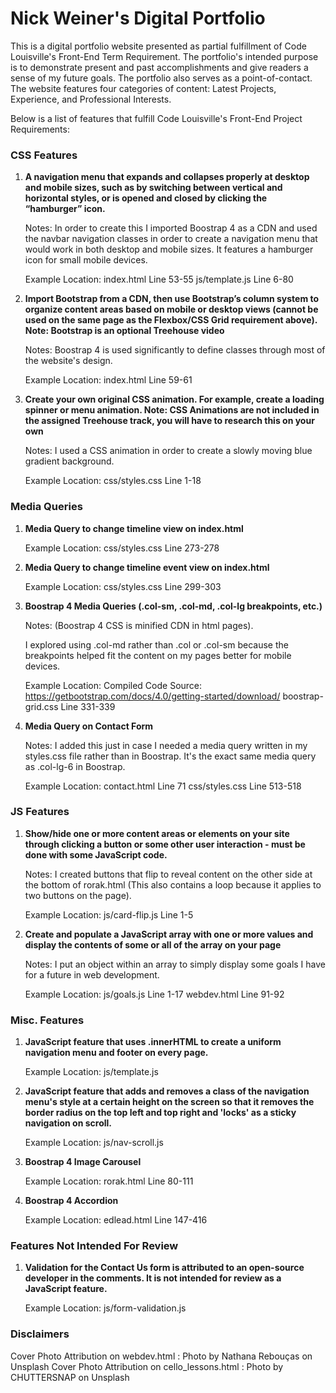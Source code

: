 # Nick Weiner's Digital Portfolio

This is a digital portfolio website presented as partial fulfillment of Code Louisville's Front-End Term Requirement. The portfolio's intended purpose is to demonstrate present and past accomplishments and give readers a sense of my future goals. The portfolio also serves as a point-of-contact. The website features four categories of content: Latest Projects, Experience, and Professional Interests.

Below is a list of features that fulfill Code Louisville's Front-End Project Requirements:

### CSS Features

1. **A navigation menu that expands and collapses properly at desktop and mobile sizes, such as by switching between vertical and horizontal styles, or is opened and closed by clicking the “hamburger” icon.**

    Notes: In order to create this I imported Boostrap 4 as a CDN and used the navbar navigation classes in order to create a navigation menu that would work in both desktop and mobile sizes. It features a hamburger icon for small mobile devices. 

    Example Location: index.html Line 53-55 
                      js/template.js Line 6-80

2. **Import Bootstrap from a CDN, then use Bootstrap’s column system to organize content areas based on mobile or desktop views (cannot be used on the same page as the Flexbox/CSS Grid requirement above). Note: Bootstrap is an optional Treehouse video**

    Notes: Boostrap 4 is used significantly to define classes through most of the website's design.

    Example Location: index.html Line 59-61

3. **Create your own original CSS animation. For example, create a loading spinner or menu animation. Note: CSS Animations are not included in the assigned Treehouse track, you will have to research this on your own**

    Notes: I used a CSS animation in order to create a slowly moving blue gradient background. 

    Example Location: css/styles.css Line 1-18

### Media Queries

1. **Media Query to change timeline view on index.html**

    Example Location: css/styles.css Line 273-278

2. **Media Query to change timeline event view on index.html**

    Example Location: css/styles.css Line 299-303

3. **Boostrap 4 Media Queries (.col-sm, .col-md, .col-lg breakpoints, etc.)** 

    Notes: (Boostrap 4 CSS is minified CDN in html pages).
    
    I explored using .col-md rather than .col or .col-sm because the breakpoints helped fit the content on my pages better for mobile devices. 
  
    Example Location: Compiled Code Source: https://getbootstrap.com/docs/4.0/getting-started/download/ 
                      boostrap-grid.css Line 331-339

4. **Media Query on Contact Form**

    Notes: I added this just in case I needed a media query written in my styles.css file rather than in Boostrap. It's the exact same media query as .col-lg-6 in Boostrap. 

    Example Location: contact.html Line 71
                      css/styles.css Line 513-518


### JS Features

1. **Show/hide one or more content areas or elements on your site through clicking a button or some other user interaction - must be done with some JavaScript code.**

    Notes: I created buttons that flip to reveal content on the other side at the bottom of rorak.html (This also contains a loop because it applies to two buttons on the page).

    Example Location: js/card-flip.js Line 1-5

2. **Create and populate a JavaScript array with one or more values and display the contents of some or all of the array on your page**

    Notes: I put an object within an array to simply display some goals I have for a future in web development.

    Example Location: js/goals.js Line 1-17
                      webdev.html Line 91-92


### Misc. Features

1. **JavaScript feature that uses .innerHTML to create a uniform navigation menu and footer on every page.**
    
    Example Location: js/template.js

2. **JavaScript feature that adds and removes a class of the navigation menu's style at a certain height on the screen so that it removes the border radius on the top left and top right and 'locks' as a sticky navigation on scroll.**

    Example Location: js/nav-scroll.js

3. **Boostrap 4 Image Carousel**

    Example Location: rorak.html Line 80-111

4. **Boostrap 4 Accordion**

    Example Location: edlead.html Line 147-416


### Features Not Intended For Review

1. **Validation for the Contact Us form is attributed to an open-source developer in the comments. It is not intended for review as a JavaScript feature.**

    Example Location: js/form-validation.js

### Disclaimers

Cover Photo Attribution on webdev.html : Photo by Nathana Rebouças on Unsplash
Cover Photo Attribution on cello_lessons.html : Photo by CHUTTERSNAP on Unsplash
  
